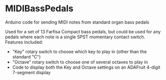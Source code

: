 # MIDIBassPedals
Arduino code for sending MIDI notes from standard organ bass pedals

Used for a set of 13 Farfisa Compact bass pedals, but could be used for any pedals where each note is a single SPST momentary contact switch.
Features included:
  * "Key" rotary switch to choose which key to play in (other than the standard "C")
  * "Octave" rotary switch to choose one of several octaves to play in
  * Code to display both the Key and Octave settings on an ADAFruit 4-digit 7-segment display
    

    
